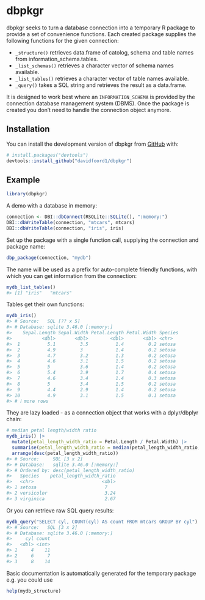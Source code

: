 
<!-- README.md is generated from README.Rmd. Please edit that file -->

# dbpkgr

<!-- badges: start -->
<!-- badges: end -->

dbpkgr seeks to turn a database connection into a temporary R package to
provide a set of convenience functions. Each created package supplies
the following functions for the given connection:

- `_structure()` retrieves data.frame of catolog, schema and table names
  from information_schema.tables.
- `_list_schemas()` retrieves a character vector of schema names
  available.
- `_list_tables()` retrieves a character vector of table names
  available.
- `_query()` takes a SQL string and retrieves the result as a
  data.frame.

It is designed to work best where an `INFORMATION_SCHEMA` is provided by
the connection database management system (DBMS). Once the package is
created you don’t need to handle the connection object anymore.

## Installation

You can install the development version of dbpkgr from
[GitHub](https://github.com/) with:

``` r
# install.packages("devtools")
devtools::install_github("davidfoord1/dbpkgr")
```

## Example

``` r
library(dbpkgr)
```

A demo with a database in memory:

``` r
connection <- DBI::dbConnect(RSQLite::SQLite(), ":memory:")
DBI::dbWriteTable(connection, "mtcars", mtcars)
DBI::dbWriteTable(connection, "iris", iris)
```

Set up the package with a single function call, supplying the connection
and package name:

``` r
dbp_package(connection, "mydb")
```

The name will be used as a prefix for auto-complete friendly functions,
with which you can get information from the connection:

``` r
mydb_list_tables()
#> [1] "iris"   "mtcars"
```

Tables get their own functions:

``` r
mydb_iris() 
#> # Source:   SQL [?? x 5]
#> # Database: sqlite 3.46.0 [:memory:]
#>    Sepal.Length Sepal.Width Petal.Length Petal.Width Species
#>           <dbl>       <dbl>        <dbl>       <dbl> <chr>  
#>  1          5.1         3.5          1.4         0.2 setosa 
#>  2          4.9         3            1.4         0.2 setosa 
#>  3          4.7         3.2          1.3         0.2 setosa 
#>  4          4.6         3.1          1.5         0.2 setosa 
#>  5          5           3.6          1.4         0.2 setosa 
#>  6          5.4         3.9          1.7         0.4 setosa 
#>  7          4.6         3.4          1.4         0.3 setosa 
#>  8          5           3.4          1.5         0.2 setosa 
#>  9          4.4         2.9          1.4         0.2 setosa 
#> 10          4.9         3.1          1.5         0.1 setosa 
#> # ℹ more rows
```

They are lazy loaded - as a connection object that works with a
dplyr/dbplyr chain:

``` r
# median petal length/width ratio
mydb_iris() |>
  mutate(petal_length_width_ratio = Petal.Length / Petal.Width) |>
  summarise(petal_length_width_ratio = median(petal_length_width_ratio, na.rm = TRUE), .by = Species) |>
  arrange(desc(petal_length_width_ratio))
#> # Source:     SQL [3 x 2]
#> # Database:   sqlite 3.46.0 [:memory:]
#> # Ordered by: desc(petal_length_width_ratio)
#>   Species    petal_length_width_ratio
#>   <chr>                         <dbl>
#> 1 setosa                         7   
#> 2 versicolor                     3.24
#> 3 virginica                      2.67
```

Or you can retrieve raw SQL query results:

``` r
mydb_query("SELECT cyl, COUNT(cyl) AS count FROM mtcars GROUP BY cyl")
#> # Source:   SQL [3 x 2]
#> # Database: sqlite 3.46.0 [:memory:]
#>     cyl count
#>   <dbl> <int>
#> 1     4    11
#> 2     6     7
#> 3     8    14
```

Basic documentation is automatically generated for the temporary package
e.g. you could use

``` r
help(mydb_structure)
```
